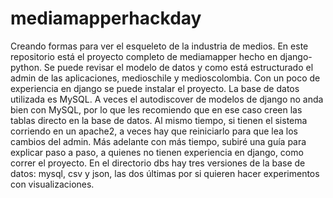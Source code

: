 # mediamapperhackday
Creando formas para ver el esqueleto de la industria de medios.
En este repositorio está el proyecto completo de mediamapper hecho en django-python. Se puede revisar el modelo de datos y como está estructurado el admin de las aplicaciones, medioschile y medioscolombia. Con un poco de experiencia en django se puede instalar el proyecto. La base de datos utilizada es MySQL. A veces el autodiscover de modelos de django no anda bien con MySQL, por lo que les recomiendo que en ese caso creen las tablas directo en la base de datos. Al mismo tiempo, si tienen el sistema corriendo en un apache2, a veces hay que reiniciarlo para que lea los cambios del admin. Más adelante con más tiempo, subiré una guía para explicar paso a paso, a quienes no tienen experiencia en django, como correr el proyecto.
En el directorio dbs hay tres versiones de la base de datos: mysql, csv y json, las dos últimas por si quieren hacer experimentos con visualizaciones.


